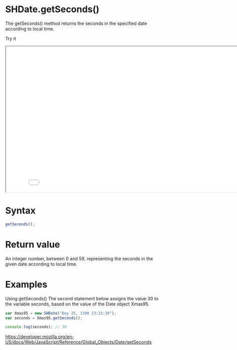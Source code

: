 # SHDate.getSeconds()

The getSeconds() method returns the seconds in the specified date according to local time.

Try it

<iframe style="width: 830px; height: 460px;" src="/SHDateTime-js/examples/live.html?function=getHours" title="MDN Web Docs Interactive Example" loading="lazy"></iframe>
<br/>

# Syntax

```js
getSeconds();
```

# Return value

An integer number, between 0 and 59, representing the seconds in the given date according to local time.

# Examples

Using getSeconds()
The second statement below assigns the value 30 to the variable seconds, based on the value of the Date object Xmas95.

```js
var Xmas95 = new SHDate("Dey 25, 1390 23:15:30");
var seconds = Xmas95.getSeconds();

console.log(seconds); // 30
```

https://developer.mozilla.org/en-US/docs/Web/JavaScript/Reference/Global_Objects/Date/getSeconds
